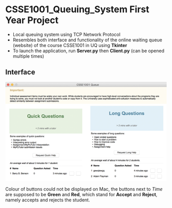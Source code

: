 # CSSE1001_Queuing_System First Year Project
* Local queuing system using TCP Network Protocol
* Resembles both interface and functionality of the online waiting queue (website) of the course CSSE1001 in UQ using **Tkinter**
* To launch the application, run **Server.py** then **Client.py** (can be opened multiple times)

## Interface
![GUI Screenshot](Screenshot%20of%20gui.png)

Colour of buttons could not be displayed on Mac, the buttons next to _Time_ are supposed to be **Green** and **Red**, which stand for **Accept** and **Reject**, namely accepts and rejects the student.
